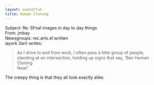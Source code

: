 ```yaml
---   
layout: usenetfun   
title: Human Cloning   
---   
```

   
   
Subject: Re: SFnal images in day to day things   
From: jmbay   
Newsgroups: rec.arts.sf.written   
iayork (Ian) writes:   
>As I drive to and from work, I often pass a little group of people,   
>standing at an intersection, holding up signs that say, 'Ban Human Cloning   
>Now!'   
   
The creepy thing is that they all look exactly alike.   
   
   
   
